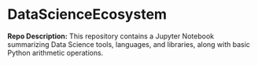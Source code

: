 # DataScienceEcosystem
**Repo Description:**   This repository contains a Jupyter Notebook summarizing Data Science tools, languages, and libraries, along with basic Python arithmetic operations.

